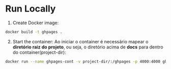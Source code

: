# Run Locally
1. Create Docker image:
```bash
docker build -t ghpages .
```

2. Start the container:
Ao iniciar o container é necessário mapear o **diretório raiz do projeto**, ou seja, o diretório acima de **docs** para dentro do container(project-dir):

```bash
docker run --name ghpages-cont -v project-dir/:/ghpages -p 4000:4000 ghpages
```
